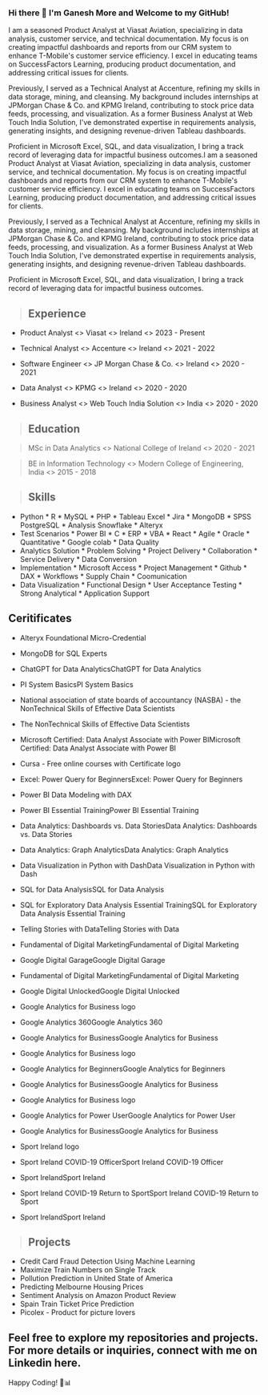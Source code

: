 ### Hi there 👋 I'm Ganesh More and Welcome to my GitHub!

I am a seasoned Product Analyst at Viasat Aviation, specializing in data analysis, customer service, and technical documentation. My focus is on creating impactful dashboards and reports from our CRM system to enhance T-Mobile's customer service efficiency. I excel in educating teams on SuccessFactors Learning, producing product documentation, and addressing critical issues for clients.

Previously, I served as a Technical Analyst at Accenture, refining my skills in data storage, mining, and cleansing. My background includes internships at JPMorgan Chase & Co. and KPMG Ireland, contributing to stock price data feeds, processing, and visualization. As a former Business Analyst at Web Touch India Solution, I've demonstrated expertise in requirements analysis, generating insights, and designing revenue-driven Tableau dashboards.

Proficient in Microsoft Excel, SQL, and data visualization, I bring a track record of leveraging data for impactful business outcomes.I am a seasoned Product Analyst at Viasat Aviation, specializing in data analysis, customer service, and technical documentation. My focus is on creating impactful dashboards and reports from our CRM system to enhance T-Mobile's customer service efficiency. I excel in educating teams on SuccessFactors Learning, producing product documentation, and addressing critical issues for clients. 

Previously, I served as a Technical Analyst at Accenture, refining my skills in data storage, mining, and cleansing. My background includes internships at JPMorgan Chase & Co. and KPMG Ireland, contributing to stock price data feeds, processing, and visualization. As a former Business Analyst at Web Touch India Solution, I've demonstrated expertise in requirements analysis, generating insights, and designing revenue-driven Tableau dashboards. 

Proficient in Microsoft Excel, SQL, and data visualization, I bring a track record of leveraging data for impactful business outcomes.

> ## Experience

* Product Analyst <> Viasat <> Ireland <> 2023 - Present

* Technical Analyst <> Accenture <> Ireland <> 2021 - 2022

* Software Engineer <> JP Morgan Chase & Co. <> Ireland <> 2020 - 2021

* Data Analyst <> KPMG <> Ireland <> 2020 - 2020

* Business Analyst <> Web Touch India Solution <> India <> 2020 - 2020

> ## Education 

> MSc in Data Analytics <> National College of Ireland <> 2020 - 2021

> BE in Information Technology <> Modern College of Engineering, India <> 2015 - 2018

> ## Skills

* Python * R * MySQL * PHP * Tableau Excel * Jira * MongoDB * SPSS PostgreSQL * Analysis Snowflake * Alteryx
* Test Scenarios * Power BI * C * ERP * VBA * React * Agile * Oracle * Quantitative * Google colab * Data Quality
* Analytics Solution * Problem Solving * Project Delivery * Collaboration * Service Delivery * Data Conversion
* Implementation * Microsoft Access * Project Management * Github * DAX * Workflows * Supply Chain * Coomunication
* Data Visualization * Functional Design * User Acceptance Testing * Strong Analytical * Application Support




## Ceritificates

* Alteryx Foundational Micro-Credential


* MongoDB for SQL Experts

* ChatGPT for Data AnalyticsChatGPT for Data Analytics
* PI System BasicsPI System Basics

* National association of state boards of accountancy (NASBA) - the NonTechnical Skills of Effective Data Scientists
* The NonTechnical Skills of Effective Data Scientists

* Microsoft Certified: Data Analyst Associate with Power BIMicrosoft Certified: Data Analyst Associate with Power BI

* Cursa - Free online courses with Certificate logo

* Excel: Power Query for BeginnersExcel: Power Query for Beginners

* Power BI Data Modeling with DAX
* Power BI Essential TrainingPower BI Essential Training


* Data Analytics: Dashboards vs. Data StoriesData Analytics: Dashboards vs. Data Stories
* Data Analytics: Graph AnalyticsData Analytics: Graph Analytics
* Data Visualization in Python with DashData Visualization in Python with Dash

* SQL for Data AnalysisSQL for Data Analysis
* SQL for Exploratory Data Analysis Essential TrainingSQL for Exploratory Data Analysis Essential Training

* Telling Stories with DataTelling Stories with Data

* Fundamental of Digital MarketingFundamental of Digital Marketing
* Google Digital GarageGoogle Digital Garage
* Fundamental of Digital MarketingFundamental of Digital Marketing
* Google Digital UnlockedGoogle Digital Unlocked

* Google Analytics for Business logo
* Google Analytics 360Google Analytics 360
* Google Analytics for BusinessGoogle Analytics for Business

* Google Analytics for Business logo
* Google Analytics for BeginnersGoogle Analytics for Beginners
* Google Analytics for BusinessGoogle Analytics for Business

* Google Analytics for Business logo
* Google Analytics for Power UserGoogle Analytics for Power User
* Google Analytics for BusinessGoogle Analytics for Business

* Sport Ireland logo
* Sport Ireland COVID-19 OfficerSport Ireland COVID-19 Officer
* Sport IrelandSport Ireland

* Sport Ireland COVID-19 Return to SportSport Ireland COVID-19 Return to Sport
* Sport IrelandSport Ireland

> ## Projects

* Credit Card Fraud Detection Using Machine Learning
* Maximize Train Numbers on Single Track
* Pollution Prediction in United State of America
* Predicting Melbourne Housing Prices
* Sentiment Analysis on Amazon Product Review
* Spain Train Ticket Price Prediction
* Picolex - Product for picture lovers

## Feel free to explore my repositories and projects. For more details or inquiries, connect with me on Linkedin here.

Happy Coding! 🚀📊






















